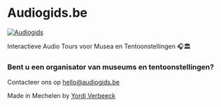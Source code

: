 # Audiogids.be
[![Audiogids](https://img.shields.io/badge/Audiogids-red?style=flat&link=https://audiogids.be)](https://audiogids.be)

Interactieve Audio Tours voor Musea en Tentoonstellingen 🎧🏛️

### Bent u een organisator van museums en tentoonstellingen?

Contacteer ons op [hello@audiogids.be](hello@audiogids.be)

Made in Mechelen by [Yordi Verbeeck](https://yordi.net)
